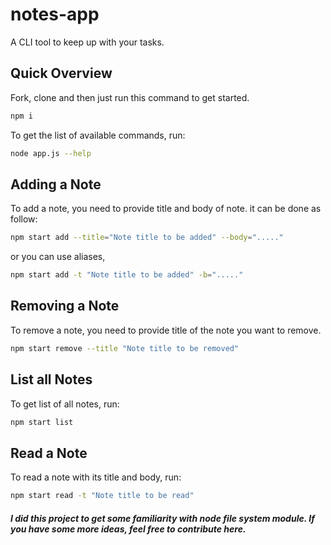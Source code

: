 # notes-app
A CLI tool to keep up with your tasks.

## Quick Overview

Fork, clone and then just run this command to get started.
```sh
npm i
```

To get the list of available commands, run:
```sh
node app.js --help
```

## Adding a Note

To add a note, you need to provide title and body of note. it can be done as follow:
```sh
npm start add --title="Note title to be added" --body="....."
```
or you can use aliases,
```sh
npm start add -t "Note title to be added" -b="....."
```

## Removing a Note

To remove a note, you need to provide title of the note you want to remove.
```sh
npm start remove --title "Note title to be removed"
```

## List all Notes

To get list of all notes, run:
```sh
npm start list
```

## Read a Note

To read a note with its title and body, run:
```sh
npm start read -t "Note title to be read"
```


##### I did this project to get some familiarity with node file system module. If you have some more ideas, feel free to contribute here. 
